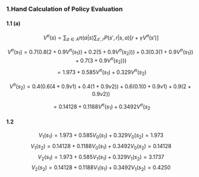 ### 1.Hand Calculation of Policy Evaluation

#### 1.1 (a)

$$V^{\pi}(s)=\sum_{a\in A}\pi(a|s)\sum_{s',r}P(s',r|s,a)[r+\gamma V^{\pi}(s')]$$

$$V^{\pi}(s_{1})=0.7(0.8(2+0.9V^{\pi}(s_{1}))+0.2(5+0.9V^{\pi}(s_{2}))) +0.3(0.3(1+0.9V^{\pi}(s_{1}))+0.7(3+0.9V^{\pi}(s_{2})))$$
$$=1.973+0.585V^{\pi}(s_{1})+0.329V^{\pi}(s_{2})$$

$$V^{\pi}(s_{2})=0.4(0.6(4+0.9v1)+0.4(1+0.9v2))+0.6(0.1(0+0.9v1)+0.9(2+0.9v2))$$

$$=0.14128+0.1188V^{\pi}(s_{1})+0.3492V^{\pi}(s_{2}$$

#### 1.2

$$V_{1}(s_1)=1.973+0.585V_{0}(s_1)+0.329V_{0}(s_2)=1.973$$
$$V_{1}(s_2)=0.14128+0.1188V_{0}(s_1)+0.3492V_{0}(s_2)=0.14128$$
$$V_2(s_1)=1.973+0.585V_1(s_1)+0.329V_{1}(s_2)=3.1737$$
$$V_{2}(s_2)=0.14128+0.1188V_{1}(s_1)+0.3492V_{1}(s_2)=0.4250$$

